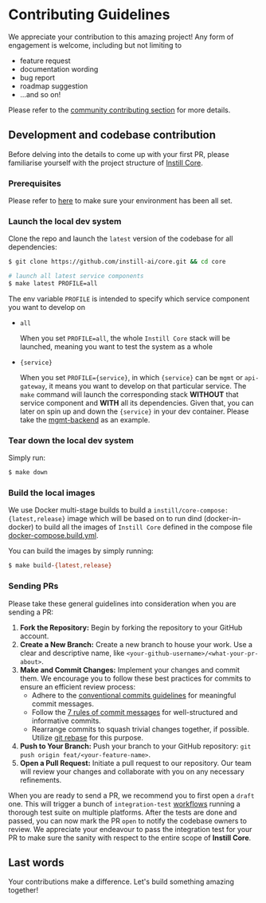 # Contributing Guidelines

We appreciate your contribution to this amazing project! Any form of engagement is welcome, including but not limiting to
- feature request
- documentation wording
- bug report
- roadmap suggestion
- ...and so on!

Please refer to the [community contributing section](https://github.com/instill-ai/community#contributing) for more details.

## Development and codebase contribution

Before delving into the details to come up with your first PR, please familiarise yourself with the project structure of [Instill Core](https://github.com/instill-ai/community#instill-core).

### Prerequisites

Please refer to [here](../README.md#prerequisites) to make sure your environment has been all set.

### Launch the local dev system

Clone the repo and launch the `latest` version of the codebase for all dependencies:

```bash
$ git clone https://github.com/instill-ai/core.git && cd core

# launch all latest service components
$ make latest PROFILE=all
```

The env variable `PROFILE` is intended to specify which service component you want to develop on
- `all`

  When you set `PROFILE=all`, the whole `Instill Core` stack will be launched, meaning you want to test the system as a whole

- `{service}`

  When you set `PROFILE={service}`, in which `{service}` can be `mgmt` or `api-gateway`, it means you want to develop on that particular service. The `make` command will launch the corresponding stack **WITHOUT** that service component and **WITH** all its dependencies. Given that, you can later on spin up and down the `{service}` in your dev container. Please take the [mgmt-backend](https://github.com/instill-ai/mgmt-backend#local-dev) as an example.

### Tear down the local dev system

Simply run:
```bash
$ make down
```

### Build the local images

We use Docker multi-stage builds to build a `instill/core-compose:{latest,release}` image which will be based on to run dind (docker-in-docker) to build all the images of `Instill Core` defined in the compose file [docker-compose.build.yml](../docker-compose.build.yml).

You can build the images by simply running:

```bash
$ make build-{latest,release}
```

### Sending PRs

Please take these general guidelines into consideration when you are sending a PR:

1. **Fork the Repository:** Begin by forking the repository to your GitHub account.
2. **Create a New Branch:** Create a new branch to house your work. Use a clear and descriptive name, like `<your-github-username>/<what-your-pr-about>`.
3. **Make and Commit Changes:** Implement your changes and commit them. We encourage you to follow these best practices for commits to ensure an efficient review process:
   - Adhere to the [conventional commits guidelines](https://www.conventionalcommits.org/) for meaningful commit messages.
   - Follow the [7 rules of commit messages](https://chris.beams.io/posts/git-commit/) for well-structured and informative commits.
   - Rearrange commits to squash trivial changes together, if possible. Utilize [git rebase](http://gitready.com/advanced/2009/03/20/reorder-commits-with-rebase.html) for this purpose.
4. **Push to Your Branch:** Push your branch to your GitHub repository: `git push origin feat/<your-feature-name>`.
5. **Open a Pull Request:** Initiate a pull request to our repository. Our team will review your changes and collaborate with you on any necessary refinements.

When you are ready to send a PR, we recommend you to first open a `draft` one. This will trigger a bunch of `integration-test` [workflows](https://github.com/instill-ai/core/tree/main/.github/workflows) running a thorough test suite on multiple platforms. After the tests are done and passed, you can now mark the PR `open` to notify the codebase owners to review. We appreciate your endeavour to pass the integration test for your PR to make sure the sanity with respect to the entire scope of **Instill Core**.

## Last words

Your contributions make a difference. Let's build something amazing together!
